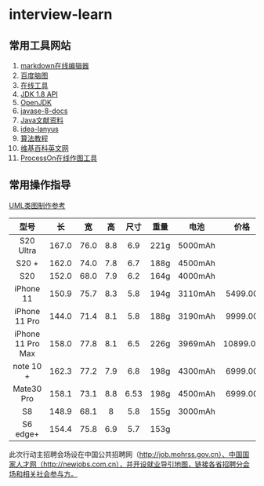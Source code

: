 # interview-learn

## 常用工具网站
1. [markdown在线编辑器](https://www.mdeditor.com/)
2. [百度脑图](https://naotu.baidu.com/home)
3. [在线工具](http://tool.oschina.net/)
4. [JDK 1.8 API](http://www.matools.com/api/java8)
5. [OpenJDK](http://hg.openjdk.java.net/jdk/jdk/file/26ac622a4cab/src)   
6. [javase-8-docs](https://docs.oracle.com/javase/8/docs/)   
7. [Java文献资料](https://docs.oracle.com/javase/tutorial/tutorialLearningPaths.html)  
8. [idea-lanyus](http://idea.lanyus.com/)
9. [算法教程](https://www.coursera.org/learn/algorithms-part1)
10. [维基百科英文网](https://en.wikipedia.org/wiki/Main_Page)
11. [ProcessOn在线作图工具](https://www.processon.com/)




## 常用操作指导

[UML类图制作参考](https://github.com/xie-chong/interview-learn/issues/14)


| 型号   | 长  |  宽   | 高   | 尺寸| 重量 | 电池 | 价格  |
| :----: | :----:  | :----:  | :----: | :----: | :----: |:----: |:----: |
| S20 Ultra | 167.0  | 76.0  | 8.8 | 6.9 |221g | 5000mAh |  |
| S20 + | 162.0  | 74.0  | 7.8 | 6.7 |188g | 4500mAh |  |
| S20 | 152.0  | 68.0  | 7.9 | 6.2 |164g | 4000mAh |  |
| iPhone 11 | 150.9  | 75.7  | 8.3 | 5.8 |194g | 3110mAh | 5499.00 |
| iPhone 11 Pro | 144.0  | 71.4  | 8.1 | 5.8 |188g | 3190mAh | 9999.00 |
| iPhone 11 Pro Max | 158.0  | 77.8  | 8.1 | 6.5 |226g | 3969mAh | 10899.00 |
| note 10 + | 162.3  | 77.2  | 7.9 | 6.8 |198g | 4300mAh | 6999.00 |
| Mate30 Pro | 158.1  | 73.1  | 8.8 | 6.53 |198g | 4500mAh | 6999.00 |
| S8 | 148.9  | 68.1  | 8 | 5.8 |155g | 3000mAh | |
| S6 edge+ | 154.4  | 75.8  | 6.9 | 5.7|153g |  | |



此次行动主招聘会场设在中国公共招聘网（http://job.mohrss.gov.cn）、中国国家人才网（http://newjobs.com.cn），并开设就业导引地图，链接各省招聘分会场和相关社会参与方。
